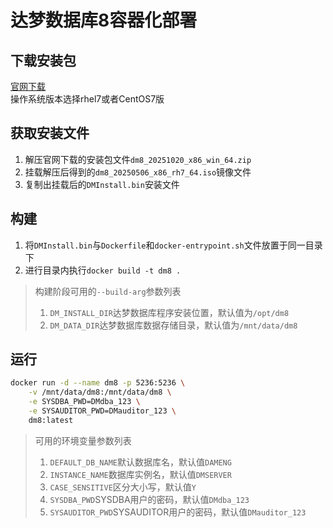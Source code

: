 # 达梦数据库8容器化部署

## 下载安装包
[官网下载](https://eco.dameng.com/download/)  
操作系统版本选择rhel7或者CentOS7版

## 获取安装文件
1. 解压官网下载的安装包文件`dm8_20251020_x86_win_64.zip`
1. 挂载解压后得到的`dm8_20250506_x86_rh7_64.iso`镜像文件
1. 复制出挂载后的`DMInstall.bin`安装文件

## 构建
1. 将`DMInstall.bin`与`Dockerfile`和`docker-entrypoint.sh`文件放置于同一目录下
1. 进行目录内执行`docker build -t dm8 .`
> 构建阶段可用的`--build-arg`参数列表
> 1. `DM_INSTALL_DIR`达梦数据库程序安装位置，默认值为`/opt/dm8`
> 1. `DM_DATA_DIR`达梦数据库数据存储目录，默认值为`/mnt/data/dm8`

## 运行
```bash
docker run -d --name dm8 -p 5236:5236 \
    -v /mnt/data/dm8:/mnt/data/dm8 \
    -e SYSDBA_PWD=DMdba_123 \
    -e SYSAUDITOR_PWD=DMauditor_123 \
    dm8:latest
``` 
> 可用的环境变量参数列表
> 1. `DEFAULT_DB_NAME`默认数据库名，默认值`DAMENG`
> 1. `INSTANCE_NAME`数据库实例名，默认值`DMSERVER`
> 1. `CASE_SENSITIVE`区分大小写，默认值`Y`
> 1. `SYSDBA_PWD`SYSDBA用户的密码，默认值`DMdba_123`
> 1. `SYSAUDITOR_PWD`SYSAUDITOR用户的密码，默认值`DMauditor_123`
